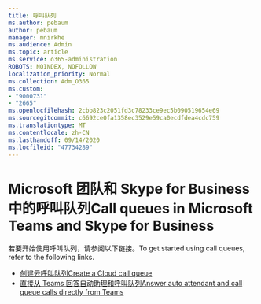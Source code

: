 ```yaml
---
title: 呼叫队列
ms.author: pebaum
author: pebaum
manager: mnirkhe
ms.audience: Admin
ms.topic: article
ms.service: o365-administration
ROBOTS: NOINDEX, NOFOLLOW
localization_priority: Normal
ms.collection: Adm_O365
ms.custom:
- "9000731"
- "2665"
ms.openlocfilehash: 2cbb823c2051fd3c78233ce9ec5b090519654e69
ms.sourcegitcommit: c6692ce0fa1358ec3529e59ca0ecdfdea4cdc759
ms.translationtype: MT
ms.contentlocale: zh-CN
ms.lasthandoff: 09/14/2020
ms.locfileid: "47734289"
---
```

# <a name="call-queues-in-microsoft-teams-and-skype-for-business"></a><span data-ttu-id="9e89a-102">Microsoft 团队和 Skype for Business 中的呼叫队列</span><span class="sxs-lookup"><span data-stu-id="9e89a-102">Call queues in Microsoft Teams and Skype for Business</span></span> 

<span data-ttu-id="9e89a-103">若要开始使用呼叫队列，请参阅以下链接。</span><span class="sxs-lookup"><span data-stu-id="9e89a-103">To get started using call queues, refer to the following links.</span></span>

- [<span data-ttu-id="9e89a-104">创建云呼叫队列</span><span class="sxs-lookup"><span data-stu-id="9e89a-104">Create a Cloud call queue</span></span>](https://docs.microsoft.com/microsoftteams/create-a-phone-system-call-queue)
- [<span data-ttu-id="9e89a-105">直接从 Teams 回答自动助理和呼叫队列</span><span class="sxs-lookup"><span data-stu-id="9e89a-105">Answer auto attendant and call queue calls directly from Teams</span></span>](https://docs.microsoft.com/microsoftteams/answer-auto-attendant-and-call-queue-calls)
